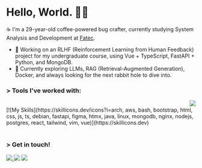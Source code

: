 <!---  <img src="https://media.tenor.com/BrNtIejIcXUAAAAC/pixel-art.gif" width="100%"/>
---> 
 # Hello, World. 🐧🚩
 
 ☕ I'm a 29-year-old coffee-powered bug crafter, currently studying System Analysis and Development at [Fatec](http://fatecsjc-prd.azurewebsites.net/).

- 🔭 Working on an RLHF (Reinforcement Learning from Human Feedback) project for my undergraduate course, using Vue + TypeScript, FastAPI + Python, and MongoDB.
- 🌱 Currently exploring LLMs, RAG (Retrieval-Augmented Generation), Docker, and always looking for the next rabbit hole to dive into.

### > Tools I've worked with:

<img src="https://github-readme-stats.vercel.app/api/top-langs/?username=Dodekafonos&langs_count=12&layout=compact&theme=gruvbox" align="right">

<div style-"display=inline_block"><br>
[![My Skills](https://skillicons.dev/icons?i=arch, aws, bash, bootstrap, html, css, js, ts, debian, fastapi, figma, htmx, java, linux, mongodb, nginx, nodejs, postgres, react, tailwind, vim, vue)](https://skillicons.dev)
</div> <br>

### > Get in touch!
<div> 
  <a href = "mailto:jonas.bueno@fatec.sp.gov.br">
      <img src="https://img.shields.io/badge/Microsoft_Outlook-0078D4?style=for-the-badge&logo=microsoft-outlook&logoColor=white"> </a>
  <a href = "mailto:jonasalvesbueno@gmail.com"><img src="https://img.shields.io/badge/-Gmail-%23333?style=for-the-badge&logo=gmail&logoColor=white" target="_blank"></a>
  <a href="https://www.linkedin.com/in/jonas-alves" target="_blank"><img src="https://img.shields.io/badge/-LinkedIn-%230077B5?style=for-the-badge&logo=linkedin&logoColor=white" target="_blank"></a> 
</div>
